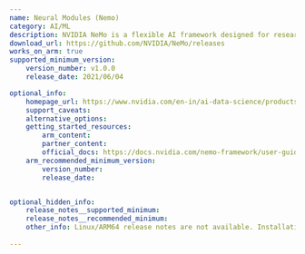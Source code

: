 ```yaml
---
name: Neural Modules (Nemo)
category: AI/ML
description: NVIDIA NeMo is a flexible AI framework designed for researchers and developers to build and fine-tune models in areas like language, speech, and vision.
download_url: https://github.com/NVIDIA/NeMo/releases
works_on_arm: true
supported_minimum_version:
    version_number: v1.0.0
    release_date: 2021/06/04

optional_info:
    homepage_url: https://www.nvidia.com/en-in/ai-data-science/products/nemo/
    support_caveats:
    alternative_options:
    getting_started_resources:
        arm_content:
        partner_content:
        official_docs: https://docs.nvidia.com/nemo-framework/user-guide/latest/getting-started.html
    arm_recommended_minimum_version:
        version_number:
        release_date:


optional_hidden_info:
    release_notes__supported_minimum:
    release_notes__recommended_minimum:
    other_info: Linux/ARM64 release notes are not available. Installation and testing are done manually using the released tar [file](https://github.com/NVIDIA/NeMo/releases/tag/v1.1.0).
 
---
```

